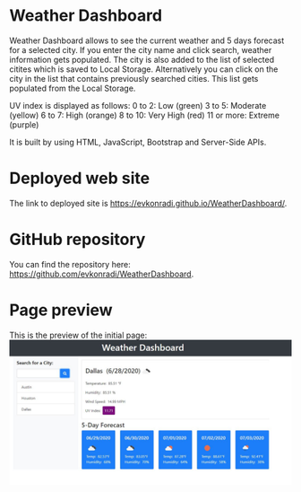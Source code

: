 # Weather Dashboard

Weather Dashboard allows to see the current weather and 5 days forecast for a selected city.
If you enter the city name and click search, weather information gets populated. The city is also added to the list of 
selected citites which is saved to Local Storage.
Alternatively you can click on the city in the list that contains previously searched cities. This list gets populated from the Local Storage.

UV index is displayed as follows:
0 to 2: Low (green)
3 to 5: Moderate (yellow)
6 to 7: High (orange)
8 to 10: Very High (red)
11 or more: Extreme (purple)

It is built by using HTML, JavaScript, Bootstrap and Server-Side APIs.

# Deployed web site

The link to deployed site is https://evkonradi.github.io/WeatherDashboard/.

# GitHub repository

You can find the repository here: https://github.com/evkonradi/WeatherDashboard.

# Page preview

This is the preview of the initial page:
<img src="./Assets/img/PagePreview.JPG">